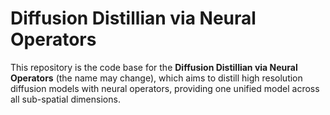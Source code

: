# Diffusion Distillian via Neural Operators

This repository is the code base for the **Diffusion Distillian via Neural Operators** (the name may change), which aims to distill high resolution diffusion models with neural operators, providing one unified model across all sub-spatial dimensions.
